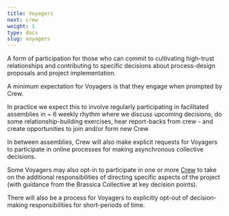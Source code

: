 ```yaml
---
title: Voyagers
next: crew
weight: 1
type: docs
slug: voyagers
---
```


A form of participation for those who can commit to cultivating high-trust relationships and contributing to specific decisions about process-design proposals and project implementation. 

A minimum expectation for Voyagers is that they engage when prompted by Crew. 

In practice we expect this to involve regularly participating in facilitated assemblies in ~ 6 weekly rhythm where we discuss upcoming decisions, do some relationship-building exercises, hear report-backs from crew - and create opportunities to join and/or form new Crew

In between assemblies, Crew will also make explicit requests for Voyagers to participate in online processes for making asynchronous collective decisions.

Some Voyagers may also opt-in to participate in one or more [Crew](/handbook/participation/crew/) to take on the additional responsibilities of directing specific aspects of the project (with guidance from the Brassica Collective at key decision points). 

There will also be a process for Voyagers to explicitly opt-out of decision-making responsibilities for short-periods of time.


